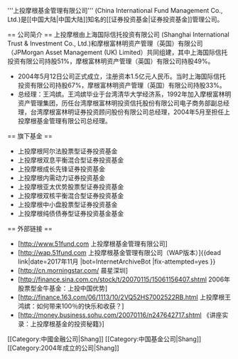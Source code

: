 '''上投摩根基金管理有限公司''' (China International Fund Management Co., Ltd.)是[[中国大陆|中国大陆]]知名的[[证券投资基金|证券投资基金]]管理公司。

== 公司简介 ==
上投摩根由上海国际信托投资有限公司 (Shanghai International Trust & Investment Co., Ltd.)和摩根富林明资产管理（英国）有限公司（JPMorgan Asset Management (UK) Limited）共同组建，其中上海国际信托投资有限公司持股51%，摩根富林明资产管理（英国）有限公司持股49%。

* 2004年5月12日公司正式成立，注册资本1.5亿元人民币。当时上海国际信托投资有限公司持股67%，摩根富林明资产管理（英国）有限公司持股33%。
* 总经理：王鸿嫔。王鸿嫔毕业于台湾清华大学经济系，1992年加入摩根富林明资产管理集团，历任台湾摩根富林明投资信托股份有限公司电子商务部副总经理，台湾摩根富林明证券投资顾问股份有限公司总经理，2004年5月至担任上投摩根基金管理有限公司总经理。

== 旗下基金 ==
* 上投摩根阿尔法股票型证券投资基金
* 上投摩根双息平衡混合型证券投资基金
* 上投摩根成长先锋证券投资基金
* 上投摩根内需动力证券投资基金
* 上投摩根亚太优势股票型证券投资基金
* 上投摩根双核平衡混合型证券投资基金
* 上投摩根中小盘股票型证券投资基金
* 上投摩根纯债债券型证券投资基金基金

== 外部链接 ==
* [http://www.51fund.com 上投摩根基金管理有限公司]
* [http://wap.51fund.com 上投摩根基金管理有限公司（WAP版本）]{{dead link|date=2017年11月 |bot=InternetArchiveBot |fix-attempted=yes }} 
* [http://cn.morningstar.com/ 晨星深圳]
* [http://finance.sina.com.cn/stock/t/20070115/15061156407.shtml 2006年股票型金牛基金：上投中国优势]
* [http://finance.163.com/06/1113/10/2VQ52HS7002522RB.html 上投摩根王鸿嫔：如何带来100％的快乐和收获？]
* [http://money.business.sohu.com/20070116/n247642717.shtml 《讲座实录：上投摩根基金的投资秘籍》]

[[Category:中國金融公司|Shang]]
[[Category:中国基金公司|Shang]]
[[Category:2004年成立的公司|Shang]]